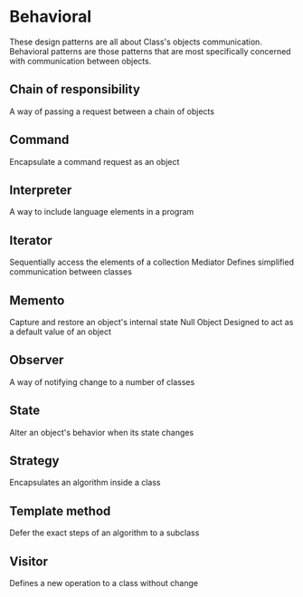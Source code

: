 # Behavioral
These design patterns are all about Class's objects communication. Behavioral patterns are those patterns that are most specifically concerned with communication between objects.

## Chain of responsibility
A way of passing a request between a chain of objects
## Command
Encapsulate a command request as an object
## Interpreter
A way to include language elements in a program
## Iterator
Sequentially access the elements of a collection
Mediator
Defines simplified communication between classes
## Memento
Capture and restore an object's internal state
Null Object
Designed to act as a default value of an object
## Observer
A way of notifying change to a number of classes
## State
Alter an object's behavior when its state changes
## Strategy
Encapsulates an algorithm inside a class
## Template method
Defer the exact steps of an algorithm to a subclass
## Visitor
Defines a new operation to a class without change

